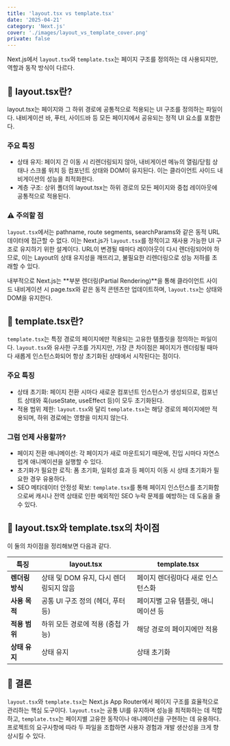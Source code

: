 ```yaml
---
title: 'layout.tsx vs template.tsx'
date: '2025-04-21'
category: 'Next.js'
cover: './images/layout_vs_template_cover.png'
private: false
---
```


Next.js에서 `layout.tsx`와 `template.tsx`는 페이지 구조를 정의하는 데 사용되지만, 역할과 동작 방식이 다르다.

## 🍪 layout.tsx란?

layout.tsx는 페이지와 그 하위 경로에 공통적으로 적용되는 UI 구조를 정의하는 파일이다. 내비게이션 바, 푸터, 사이드바 등 모든 페이지에서 공유되는 정적 UI 요소를 포함한다.

### 주요 특징

- 상태 유지: 페이지 간 이동 시 리렌더링되지 않아, 내비게이션 메뉴의 열림/닫힘 상태나 스크롤 위치 등 컴포넌트 상태와 DOM이 유지된다. 이는 클라이언트 사이드 내비게이션의 성능을 최적화한다.
- 계층 구조: 상위 폴더의 layout.tsx는 하위 경로의 모든 페이지와 중첩 레이아웃에 공통적으로 적용된다.

### ⚠️ 주의할 점

`layout.tsx`에서는 pathname, route segments, searchParams와 같은 동적 URL 데이터에 접근할 수 없다. 이는 Next.js가 `layout.tsx`를 정적이고 재사용 가능한 UI 구조로 유지하기 위한 설계이다. URL이 변경될 때마다 레이아웃이 다시 렌더링되어야 하므로, 이는 Layout의 상태 유지성을 깨뜨리고, 불필요한 리렌더링으로 성능 저하를 초래할 수 있다.

내부적으로 Next.js는 **부분 렌더링(Partial Rendering)**을 통해 클라이언트 사이드 내비게이션 시 page.tsx와 같은 동적 콘텐츠만 업데이트하며, `layout.tsx`는 상태와 DOM을 유지한다.

## 🍪 template.tsx란?

`template.tsx`는 특정 경로의 페이지에만 적용되는 고유한 템플릿을 정의하는 파일이다. `layout.tsx`와 유사한 구조를 가지지만, 가장 큰 차이점은 페이지가 렌더링될 때마다 새롭게 인스턴스화되어 항상 초기화된 상태에서 시작된다는 점이다.

### 주요 특징

- 상태 초기화: 페이지 전환 시마다 새로운 컴포넌트 인스턴스가 생성되므로, 컴포넌트 상태와 훅(useState, useEffect 등)이 모두 초기화된다.
- 적용 범위 제한: `layout.tsx`와 달리 `template.tsx`는 해당 경로의 페이지에만 적용되며, 하위 경로에는 영향을 미치지 않는다.

### 그럼 언제 사용할까?

- 페이지 전환 애니메이션: 각 페이지가 새로 마운트되기 때문에, 진입 시마다 자연스럽게 애니메이션을 실행할 수 있다.
- 초기화가 필요한 로직: 폼 초기화, 일회성 효과 등 페이지 이동 시 상태 초기화가 필요한 경우 유용하다.
- SEO 메타데이터 안정성 확보: `template.tsx`를 통해 페이지 인스턴스를 초기화함으로써 캐시나 전역 상태로 인한 예외적인 SEO 누락 문제를 예방하는 데 도움을 줄 수 있다.

## 🍪 layout.tsx와 template.tsx의 차이점

이 둘의 차이점을 정리해보면 다음과 같다.

| **특징**        | **layout.tsx**                         | **template.tsx**                    |
| --------------- | -------------------------------------- | ----------------------------------- |
| **렌더링 방식** | 상태 및 DOM 유지, 다시 렌더링되지 않음 | 페이지 렌더링마다 새로 인스턴스화   |
| **사용 목적**   | 공통 UI 구조 정의 (헤더, 푸터 등)      | 페이지별 고유 템플릿, 애니메이션 등 |
| **적용 범위**   | 하위 모든 경로에 적용 (중첩 가능)      | 해당 경로의 페이지에만 적용         |
| **상태 유지**   | 상태 유지                              | 상태 초기화                         |

## 🍪 결론

`layout.tsx`와 `template.tsx`는 Next.js App Router에서 페이지 구조를 효율적으로 관리하는 핵심 도구이다. `layout.tsx`는 공통 UI를 유지하며 성능을 최적화하는 데 적합하고, `template.tsx`는 페이지별 고유한 동작이나 애니메이션을 구현하는 데 유용하다. 프로젝트의 요구사항에 따라 두 파일을 조합하면 사용자 경험과 개발 생산성을 크게 향상시킬 수 있다.
